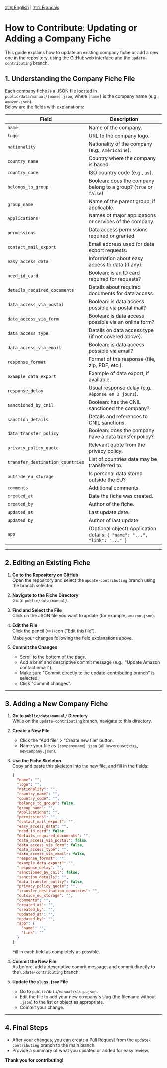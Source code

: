 [🇬🇧 English](CONTRIBUTING.md) | [🇫🇷 Français](CONTRIBUTING_FR.md)

# How to Contribute: Updating or Adding a Company Fiche

This guide explains how to update an existing company fiche or add a new one in the repository, using the GitHub web interface and the `update-contributing` branch.

## 1. Understanding the Company Fiche File

Each company fiche is a JSON file located in `public/data/manual/[name].json`, where `[name]` is the company name (e.g., `amazon.json`).  
Below are the fields with explanations:

| Field | Description |
|-------|-------------|
| `name` | Name of the company. |
| `logo` | URL to the company logo. |
| `nationality` | Nationality of the company (e.g., `Américaine`). |
| `country_name` | Country where the company is based. |
| `country_code` | ISO country code (e.g., `us`). |
| `belongs_to_group` | Boolean: does the company belong to a group? (`true` or `false`) |
| `group_name` | Name of the parent group, if applicable. |
| `Applications` | Names of major applications or services of the company. |
| `permissions` | Data access permissions required or granted. |
| `contact_mail_export` | Email address used for data export requests. |
| `easy_access_data` | Information about easy access to data (if any). |
| `need_id_card` | Boolean: is an ID card required for requests? |
| `details_required_documents` | Details about required documents for data access. |
| `data_access_via_postal` | Boolean: is data access possible via postal mail? |
| `data_access_via_form` | Boolean: is data access possible via an online form? |
| `data_access_type` | Details on data access type (if not covered above). |
| `data_access_via_email` | Boolean: is data access possible via email? |
| `response_format` | Format of the response (file, zip, PDF, etc.). |
| `example_data_export` | Example of data export, if available. |
| `response_delay` | Usual response delay (e.g., `Réponse en 2 jours`). |
| `sanctioned_by_cnil` | Boolean: has the CNIL sanctioned the company? |
| `sanction_details` | Details and references to CNIL sanctions. |
| `data_transfer_policy` | Boolean: does the company have a data transfer policy? |
| `privacy_policy_quote` | Relevant quote from the privacy policy. |
| `transfer_destination_countries` | List of countries data may be transferred to. |
| `outside_eu_storage` | Is personal data stored outside the EU? |
| `comments` | Additional comments. |
| `created_at` | Date the fiche was created. |
| `created_by` | Author of the fiche. |
| `updated_at` | Last update date. |
| `updated_by` | Author of last update. |
| `app` | (Optional object) Application details: `{ "name": "...", "link": "..." }` |

---

## 2. Editing an Existing Fiche

1. **Go to the Repository on GitHub**  
   Open the repository and select the `update-contributing` branch using the branch selector.

2. **Navigate to the Fiche Directory**  
   Go to `public/data/manual/`.

3. **Find and Select the File**  
   Click on the JSON file you want to update (for example, `amazon.json`).

4. **Edit the File**  
   Click the pencil (✏️) icon (“Edit this file”).  
   Make your changes following the field explanations above.

5. **Commit the Changes**
    - Scroll to the bottom of the page.
    - Add a brief and descriptive commit message (e.g., "Update Amazon contact email").
    - Make sure "Commit directly to the update-contributing branch" is selected.
    - Click "Commit changes".

---

## 3. Adding a New Company Fiche

1. **Go to `public/data/manual/` Directory**  
   While on the `update-contributing` branch, navigate to this directory.

2. **Create a New File**
    - Click the “Add file” > “Create new file” button.
    - Name your file as `[companyname].json` (all lowercase; e.g., `newcompany.json`).

3. **Use the Fiche Skeleton**  
   Copy and paste this skeleton into the new file, and fill in the fields:

   ```json
   {
     "name": "",
     "logo": "",
     "nationality": "",
     "country_name": "",
     "country_code": "",
     "belongs_to_group": false,
     "group_name": "",
     "Applications": "",
     "permissions": "",
     "contact_mail_export": "",
     "easy_access_data": "",
     "need_id_card": false,
     "details_required_documents": "",
     "data_access_via_postal": false,
     "data_access_via_form": false,
     "data_access_type": "",
     "data_access_via_email": false,
     "response_format": "",
     "example_data_export": "",
     "response_delay": "",
     "sanctioned_by_cnil": false,
     "sanction_details": "",
     "data_transfer_policy": false,
     "privacy_policy_quote": "",
     "transfer_destination_countries": "",
     "outside_eu_storage": "",
     "comments": "",
     "created_at": "",
     "created_by": "",
     "updated_at": "",
     "updated_by": "",
     "app": {
       "name": "",
       "link": ""
     }
   }
   ```
   Fill in each field as completely as possible.

4. **Commit the New File**  
   As before, add a descriptive commit message, and commit directly to the `update-contributing` branch.

5. **Update the `slugs.json` File**
    - Go to `public/data/manual/slugs.json`.
    - Edit the file to add your new company's slug (the filename without `.json`) to the list or object as appropriate.
    - Commit your change.

---

## 4. Final Steps

- After your changes, you can create a Pull Request from the `update-contributing` branch to the main branch.
- Provide a summary of what you updated or added for easy review.

**Thank you for contributing!**
